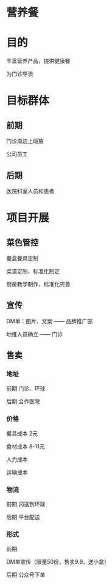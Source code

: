 # 营养餐
# 目的
 丰富营养产品，提供健康餐
 
 为门诊导流

# 目标群体
## 前期

门诊周边上班族

公司员工

## 后期

医院科室人员和患者

# 项目开展
## 菜色管控
餐盒餐具定制

菜谱定制、标准化制定

厨房教学制作、标准化完善
## 宣传  

DM单：图片、文案 —— 品牌推广部

地推人员确立  —— 门诊

## 售卖

### 地址
前期 门诊、环球

后期 合作医院

### 价格 
餐具成本 2元

食材成本  8-11元

人力成本

运输成本

### 物流

前期 闪送到环球

后期 平台配送

### 形式 

前期 

DM单宣传（限量50份，售卖9.9，送小盒）

后期 公众号下单
  
